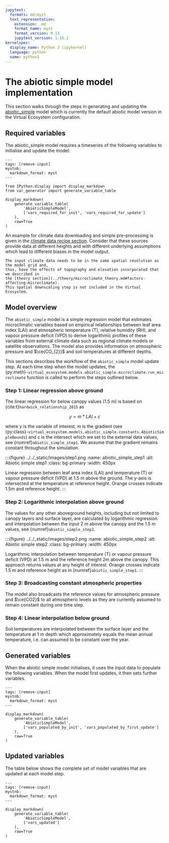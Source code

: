 ```yaml
---
jupytext:
  formats: md:myst
  text_representation:
    extension: .md
    format_name: myst
    format_version: 0.13
    jupytext_version: 1.16.2
kernelspec:
  display_name: Python 3 (ipykernel)
  language: python
  name: python3
---
```


# The abiotic simple model implementation

This section walks through the steps in generating and updating the
[abiotic_simple](virtual_ecosystem.models.abiotic_simple.abiotic_simple_model)
model which is currently the default abiotic model version in the Virtual Ecosystem
configuration.

## Required variables

The abiotic_simple model requires a timeseries of the following variables to
initialise and update the model:

```{code-cell} ipython3
---
tags: [remove-input]
mystnb:
  markdown_format: myst
---

from IPython.display import display_markdown
from var_generator import generate_variable_table

display_markdown(
    generate_variable_table(
        'AbioticSimpleModel', 
        ['vars_required_for_init', 'vars_required_for_update']
    ), 
    raw=True
)
```

An example for climate data downloading and simple pre-processing is given in the
[climate data recipe section](../../using_the_ve/data/climate_data_recipes.md).
Consider that these sources provide data at different heights and with different
underlying assumptions which lead to different biases in the model output.

```{note}
The input climate data needs to be in the same spatial resolution as the model grid and,
thus, have the effects of topography and elevation incorporated that we described in
the [theory section](../theory/microclimate_theory.md#factors-affecting-microclimate).
This spatial downscaling step is not included in the Virtual Ecosystem.
```

## Model overview

The `abiotic_simple` model is a simple regression model that estimates microclimatic
variables based on empirical relationships between leaf area index (LAI) and atmospheric
temperature (T), relative humidity (RH), and vapour pressure deficit (VPD) to derive
logarithmic profiles of these variables from external climate data such as regional
climate models or satellite observations. The model also provides information on
atmospheric pressure and $\ce{CO_{2}}$ and soil temperatures at different depths.

This sections describes the workflow of the `abiotic_simple` model update step.
At each time step when the model updates, the
{py:meth}`~virtual_ecosystem.models.abiotic_simple.microclimate.run_microclimate`
function is called to perform the steps outlined below.

### Step 1: Linear regression above ground

The linear regression for below canopy values (1.5 m) is based on
{cite:t}`hardwick_relationship_2015` as

$$y = m * LAI + c$$

where $y$ is the variable of interest, $m$ is the gradient
(see {py:class}`~virtual_ecosystem.models.abiotic_simple.constants.AbioticSimpleBounds`)
and $c$ is the intersect which we set to the external data values,
see {numref}`abiotic_simple_step1`.
We assume that the gradient remains constant throughout the simulation.

:::{figure} ../../_static/images/step1.png
:name: abiotic_simple_step1
:alt: Abiotic simple step1
:class: bg-primary
:width: 450px

Linear regression between leaf area index (LAI) and temperature (T) or
vapour pressure deficit (VPD) at 1.5 m above the ground. The y-axis is intersected
at the temperature at reference height. Orange crosses indicate 1.5m and reference height.
:::

### Step 2: Logarithmic interpolation above ground

The values for any other aboveground heights, including but not limited to
canopy layers and surface layer, are calculated by logarithmic regression and
interpolation between the input 2 m above the canopy and the 1.5 m values, see
{numref}`abiotic_simple_step2`.

:::{figure} ../../_static/images/step2.png
:name: abiotic_simple_step2
:alt: Abiotic simple step2
:class: bg-primary
:width: 450px

Logarithmic interpolation between temperature (T) or vapour pressure deficit
(VPD) at 1.5 m and the reference height 2m above the canopy. This approach returns
values at any height of interest. Orange crosses indicate 1.5 m and reference height as
in {numref}`abiotic_simple_step1`.
:::

### Step 3: Broadcasting constant atmospheric properties

The model also broadcasts the reference values for atmospheric pressure and
$\ce{CO2}$ to all atmospheric levels as they are currently assumed to remain constant
during one time step.

### Step 4: Linear interpolation below ground

Soil temperatures are interpolated between the surface layer and the
temperature at 1 m depth which approximately equals the mean annual temperature, i.e.
can assumed to be constant over the year.

## Generated variables

When the abiotic simple model initialises, it uses the input data to populate the following
variables. When the model first updates, it then sets further variables.

```{code-cell} ipython3
---
tags: [remove-input]
mystnb:
  markdown_format: myst
---

display_markdown(
    generate_variable_table(
        'AbioticSimpleModel', 
        ['vars_populated_by_init', 'vars_populated_by_first_update']
    ), 
    raw=True
)
```

## Updated variables

The table below shows the complete set of model variables that are updated at each model
step.

```{code-cell} ipython3
---
tags: [remove-input]
mystnb:
  markdown_format: myst
---

display_markdown(
    generate_variable_table(
        'AbioticSimpleModel', 
        ['vars_updated']
    ), 
    raw=True
)
```
